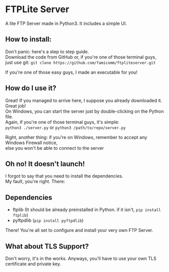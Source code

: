 # FTPLite Server
A lite FTP Server made in Python3. It includes a simple UI.

## How to install:
Don't panic: here's a step to step guide.<br>
Download the code from GitHub or, if you're one of those terminal guys,<br>just use git:
`git clone https://github.com/famicomm/ftpliteserver.git`

If you're one of those easy guys, I made an executable for you!

## How do I use it?
Great! If you managed to arrive here, I suppose you already downloaded it. Great job!<br>
On Windows, you can start the server just by double-clicking on the Python file.<br>
Again, if you're one of those terminal guys, it's simple:<br>
`python3 ./server.py` or `python3 /path/to/repo/server.py`<br>

Right, another thing: if you're on Windows, remember to accept any Windows Firewall notice, <br>else you won't be able to connect to the server

## Oh no! It doesn't launch!
I forgot to say that you need to install the dependencies. <br>
My fault, you're right. There:

## Dependencies
* ftplib (It should be already preinstalled in Python. if it isn't, `pip install ftplib`)
* pyftpdlib (`pip install pyftpdlib`)

There! You're all set to configure and install your very own FTP Server.

## What about TLS Support?
Don't worry, it's in the works. Anyways, you'll have to use your own TLS certificate and private key.
